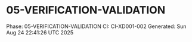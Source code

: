 # 05-VERIFICATION-VALIDATION
Phase: 05-VERIFICATION-VALIDATION
CI: CI-XD001-002
Generated: Sun Aug 24 22:41:26 UTC 2025
